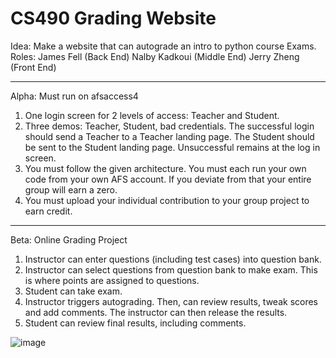 # CS490 Grading Website
Idea: Make a website that can autograde an intro to python course Exams.
Roles: 
James Fell (Back End)
Nalby Kadkoui (Middle End)
Jerry Zheng (Front End)

---
Alpha: Must run on afsaccess4
1. One login screen for 2 levels of access: Teacher and Student.
2. Three demos: Teacher, Student, bad credentials. The successful login 
should send a Teacher to a Teacher landing page. The Student should be 
sent to the Student landing page. Unsuccessful remains at the log in 
screen.
3. You must follow the given architecture. You must each run your own 
code from your own AFS account. If you deviate from that your entire 
group will earn a zero.
4. You must upload your individual contribution to your group project to 
earn credit.

---
Beta: Online Grading Project
1) Instructor can enter questions (including test cases) into question 
bank.
2) Instructor can select questions from question bank to make exam. This 
is where points are assigned to questions.
3) Student can take exam.
4) Instructor triggers autograding. Then, can review results, tweak 
scores and add comments. The instructor can then release the results.
5) Student can review final results, including comments.

![image](https://user-images.githubusercontent.com/91507126/189237613-e786613f-4711-4654-863a-61f389c7997d.png)
